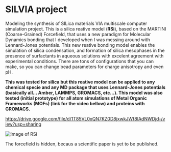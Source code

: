 # SILVIA project
Modeling the synthesis of SILica materials VIA multiscale computer simulation project. 
This is a silica reative model (__RSi__), based on the MARTINI (Coarse-Grained) Forcefield, that uses a new paradigm for Molecular Dynamics bonding that I developed when I was messing around with Lennard-Jones potentials. This new reative bonding model enables the simulation of silica condensation, and formation of silica mesophases in the presence of surfactants in aqueous solutions with excelent agreement with experimental conditions. There are tons of configurations that you can make, so you can change bead parameters for charge anisotropy and even pH. 

__This was tested for silica but this reative model can be applied to any chemical specie and any MD package that uses Lennard-Jones potentials (basically all... Amber, LAMMPS, GROMACS, etc...). This model was also tested (initial prototype) for all atom simulations of Metal Organic Frameworks (MOFs) (link for the video bellow) and proteins with GROMACS.__

https://drive.google.com/file/d/1T85VL0xQN7KZ0D8jxwkJWf8lAdNWDjd-/view?usp=sharing

![Image of RSi](https://lh4.googleusercontent.com/H4cwNgtLouJMLTL3pf9gbUnOkOEbTYogVvDlNna7NLNJrFDNgWFmcrl5TTY9yl7UzhTujVcWuF6YeFlMOouSwSiUX8VM6NtlesSOeXI44HEQS_GfbjGPHQt1s-A5Bgi7lDYTzyCC)



The forcefield is hidden, becaus a scientific paper is yet to be published.



